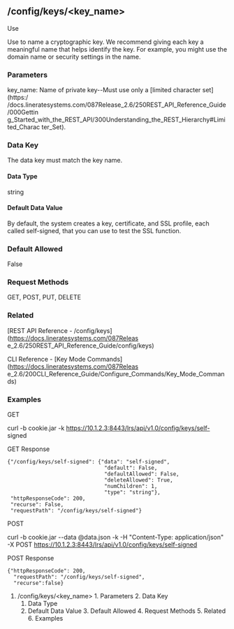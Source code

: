 ## /config/keys/<key_name>

Use

Use to name a cryptographic key. We recommend giving each key a meaningful
name that helps identify the key. For example, you might use the domain name
or security settings in the name.

### Parameters

key_name: Name of private key--Must use only a [limited character set](https:/
/docs.lineratesystems.com/087Release_2.6/250REST_API_Reference_Guide/000Gettin
g_Started_with_the_REST_API/300Understanding_the_REST_Hierarchy#Limited_Charac
ter_Set).

### Data Key

The data key must match the key name.

#### Data Type

string

#### Default Data Value

By default, the system creates a key, certificate, and SSL profile, each
called self-signed, that you can use to test the SSL function.

### Default Allowed

False

### Request Methods

GET, POST, PUT, DELETE

### Related

[REST API Reference - /config/keys](https://docs.lineratesystems.com/087Releas
e_2.6/250REST_API_Reference_Guide/config/keys)

CLI Reference - [Key Mode Commands](https://docs.lineratesystems.com/087Releas
e_2.6/200CLI_Reference_Guide/Configure_Commands/Key_Mode_Commands)

### Examples

GET

curl -b cookie.jar -k https://10.1.2.3:8443/lrs/api/v1.0/config/keys/self-
signed

GET Response

    
    {"/config/keys/self-signed": {"data": "self-signed",
                                   "default": False,
                                   "defaultAllowed": False,
                                   "deleteAllowed": True,
                                   "numChildren": 1,
                                   "type": "string"},
     "httpResponseCode": 200,
     "recurse": False,
     "requestPath": "/config/keys/self-signed"}
    

POST

curl -b cookie.jar --data @data.json -k -H "Content-Type: application/json" -X
POST https://10.1.2.3:8443/lrs/api/v1.0/config/keys/self-signed

POST Response

    
    {"httpResponseCode": 200,
      "requestPath": "/config/keys/self-signed",
      "recurse":false}

  1. /config/keys/<key_name>
    1. Parameters
    2. Data Key
      1. Data Type
      2. Default Data Value
    3. Default Allowed
    4. Request Methods
    5. Related
    6. Examples

